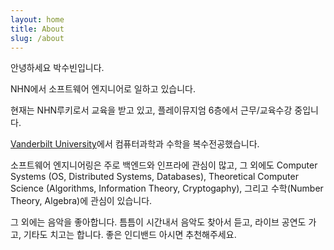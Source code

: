 ```yaml
---
layout: home
title: About
slug: /about
---
```


안녕하세요 박수빈입니다.

NHN에서 소프트웨어 엔지니어로 일하고 있습니다.

현재는 NHN루키로서 교육을 받고 있고, 플레이뮤지엄 6층에서 근무/교육수강 중입니다.

[Vanderbilt University](https://www.vanderbilt.edu/)에서 컴퓨터과학과 수학을 복수전공했습니다.

소프트웨어 엔지니어링은 주로 백엔드와 인프라에 관심이 많고, 그 외에도 Computer Systems (OS, Distributed Systems, Databases), Theoretical Computer Science (Algorithms, Information Theory, Cryptogaphy), 그리고 수학(Number Theory, Algebra)에 관심이 있습니다.

그 외에는 음악을 좋아합니다. 틈틈이 시간내서 음악도 찾아서 듣고, 라이브 공연도 가고, 기타도 치고는 합니다. 좋은 인디밴드 아시면 추천해주세요.
